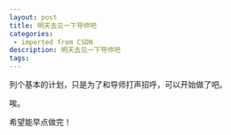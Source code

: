 ```yaml
---
layout: post
title: 明天去见一下导师吧
categories: 
 - imported from CSDN
description: 明天去见一下导师吧
tags: 
---
```


列个基本的计划，只是为了和导师打声招呼，可以开始做了吧。

唉。

希望能早点做完！
